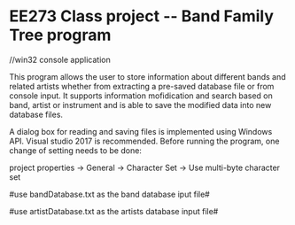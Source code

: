 

# EE273 Class project -- Band Family Tree program

//win32 console application

This program allows the user to store information about different bands and related artists whether from extracting a pre-saved database file or from console input. It supports information mofidication and search based on band, artist or instrument and is able to save the modified data into new database files.

A dialog box for reading and saving files is implemented using Windows API. 
Visual studio 2017 is recommended. Before running the program, one change of setting needs to be done:

project properties -> General -> Character Set -> Use multi-byte character set

#use bandDatabase.txt as the band database iput file#


#use artistDatabase.txt as the artists database input file#







